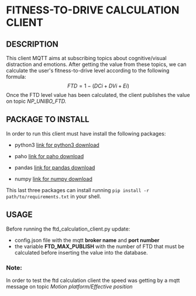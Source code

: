 # FITNESS-TO-DRIVE CALCULATION CLIENT

## DESCRIPTION
This client MQTT aims at subscribing topics about cognitive/visual distraction and emotions. After getting the value from these topics, we can calculate the user's fitness-to-drive level according to the following formula:
$$FTD = 1 - (DCi + DVi + Ei)$$
Once the FTD level value has been calculated, the client publishes the value on topic _NP_UNIBO_FTD._

## PACKAGE TO INSTALL
In order to run this client must have install the following packages:
* python3 [link for python3 download](https://www.python.org/downloads/)


* paho [link for paho download](https://pypi.org/project/paho-mqtt/)
* pandas [link for pandas download](https://pandas.pydata.org/docs/getting_started/install.html)
* numpy [link for numpy download](https://numpy.org/install/)

This last three packages can install running `pip install -r path/to/requirements.txt`  in your shell.

## USAGE
Before running the ftd_calculation_client.py update:
* config.json file with the mqtt **broker name** and **port number**
* the variable **FTD_MAX_PUBLISH** with the number of FTD that must be calculated before inserting the value into the database.

### Note:
In order to test the ftd calculation client the speed was getting by a mqtt message on topic _Motion platform/Effective position_ 
